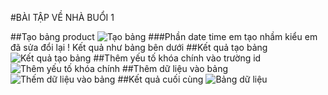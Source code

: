 #BÀI TẬP VỀ NHÀ BUỔI 1

##Tạo bảng product
    ![Tạo bảng](https://github.com/lommmm444556/lommmm444556.github.io/blob/master/Homework%20SQL/1/Capture%20-%201.PNG)
###Phần date time em tạo nhầm kiểu em đã sửa đổi lại ! Kết quả như bảng bên dưới
##Kết quả tạo bảng
![Kết quả tạo bảng](https://github.com/lommmm444556/lommmm444556.github.io/blob/master/Homework%20SQL/1/1-.PNG)
##Thêm yếu tố khóa chính vào trường id 
![Thêm yếu tố khóa chính](https://github.com/lommmm444556/lommmm444556.github.io/blob/master/Homework%20SQL/1/Capture%20-%203.PNG)
##Thêm dữ liệu vào bảng
![Thếm dữ liệu vào bảng](https://github.com/lommmm444556/lommmm444556.github.io/blob/master/Homework%20SQL/1/Capture%20-%205.PNG)
##Kết quả cuối cùng 
![Bảng dữ liệu](https://github.com/lommmm444556/lommmm444556.github.io/blob/master/Homework%20SQL/1/6-.PNG)

